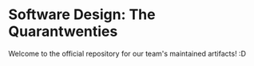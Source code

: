 # Software Design: The Quarantwenties
Welcome to the official repository for our team's maintained artifacts! :D
